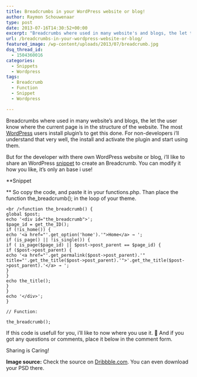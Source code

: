 ```yaml
---
title: Breadcrumbs in your WordPress website or blog!
author: Raymon Schouwenaar
type: post
date: 2013-07-16T14:30:52+00:00
excerpt: "Breadcrumbs where used in many website's and blogs, the let the user know where the current page is in the structure of the website. The most Wordpress users install plugin's to get this done. For non-developers i'll understand that very well, the install and activate the plugin and start using them."
url: /breadcrumbs-in-your-wordpress-website-or-blog/
featured_image: /wp-content/uploads/2013/07/breadcrumb.jpg
dsq_thread_id:
  - 1504360016
categories:
  - Snippets
  - Wordpress
tags:
  - Breadcrumb
  - Function
  - Snippet
  - Wordpress

---
```

Breadcrumbs where used in many website&#8217;s and blogs, the let the user know where the current page is in the structure of the website. The most [WordPress][1] users install plugin&#8217;s to get this done. For non-developers i&#8217;ll understand that very well, the install and activate the plugin and start using them.

But for the developer with there own WordPress website or blog, i&#8217;ll like to share an WordPress [snippet][2] to create an Breadcrumb. You can modify it how you like, it&#8217;s only an base i use!

**Snippet
  
** So copy the code, and paste it in your functions.php. Than place the function the_breadcrumb(); in the loop of your theme.

    <br />function the_breadcrumb() {
    global $post;
    echo '<div id="the_breadcrumb">';
    $page_id = get_the_ID();
    if (!is_home()) {
    echo '<a href="'.get_option('home').'">Home</a> → ';
    if (is_page() || !is_single()) {
    if ( is_page($page_id) || $post->post_parent == $page_id) {
    if ($post->post_parent) {
    echo '<a href="'.get_permalink($post->post_parent).'" title="'.get_the_title($post->post_parent).'">'.get_the_title($post->post_parent).'</a> → ';
    }
    }
    echo the_title();
    }
    }
    echo '</div>';
    }
    
    // Function:
    
    the_breadcrumb();
    
    

If this code is usefull for you, i&#8217;ll like to now where you use it. 🙂 And if you got any questions or comments, place it below in the comment form.

Sharing is Caring!

**Image source:** Check the source on <a href="http://dribbble.com/shots/91283-Checkout-Steps?list=searches&tag=breadcrumb?list=searches&tag=breadcrumb" target="_blank">Dribbble.com</a>. You can even download your PSD there.

 [1]: http://www.raymonschouwenaar.nl/tag/wordpress/
 [2]: http://www.raymonschouwenaar.nl/tag/snippet/